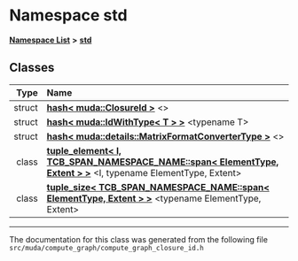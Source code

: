 

# Namespace std



[**Namespace List**](namespaces.md) **>** [**std**](namespacestd.md)




















## Classes

| Type | Name |
| ---: | :--- |
| struct | [**hash&lt; muda::ClosureId &gt;**](structstd_1_1hash_3_01muda_1_1_closure_id_01_4.md) &lt;&gt;<br> |
| struct | [**hash&lt; muda::IdWithType&lt; T &gt; &gt;**](structstd_1_1hash_3_01muda_1_1_id_with_type_3_01_t_01_4_01_4.md) &lt;typename T&gt;<br> |
| struct | [**hash&lt; muda::details::MatrixFormatConverterType &gt;**](structstd_1_1hash_3_01muda_1_1details_1_1_matrix_format_converter_type_01_4.md) &lt;&gt;<br> |
| class | [**tuple\_element&lt; I, TCB\_SPAN\_NAMESPACE\_NAME::span&lt; ElementType, Extent &gt; &gt;**](classstd_1_1tuple__element_3_01_i_00_01_t_c_b___s_p_a_n___n_a_m_e_s_p_a_c_e___n_a_m_e_1_1span_3_93b789f899ee7baa4f7d754ce2758ef3.md) &lt;I, typename ElementType, Extent&gt;<br> |
| class | [**tuple\_size&lt; TCB\_SPAN\_NAMESPACE\_NAME::span&lt; ElementType, Extent &gt; &gt;**](classstd_1_1tuple__size_3_01_t_c_b___s_p_a_n___n_a_m_e_s_p_a_c_e___n_a_m_e_1_1span_3_01_element_type_00_01_extent_01_4_01_4.md) &lt;typename ElementType, Extent&gt;<br> |



















































------------------------------
The documentation for this class was generated from the following file `src/muda/compute_graph/compute_graph_closure_id.h`

